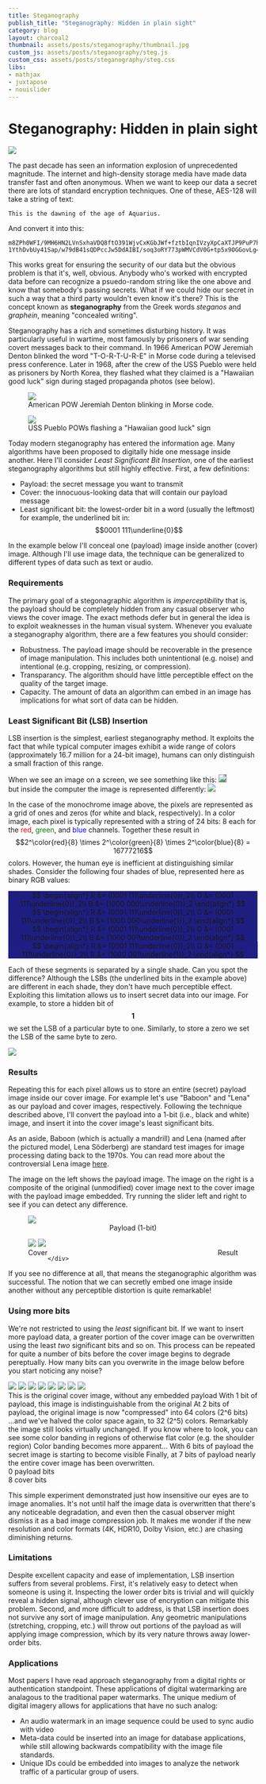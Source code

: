 ```yaml
---
title: Steganography
publish_title: "Steganography: Hidden in plain sight"
category: blog
layout: charcoal2
thumbnail: assets/posts/steganography/thumbnail.jpg
custom_js: assets/posts/steganography/steg.js
custom_css: assets/posts/steganography/steg.css
libs:
- mathjax 
- juxtapose
- nouislider
---
```


Steganography: Hidden in plain sight
==

<img src="{{site.baseurl}}/assets/posts/steganography/montage2.jpg" class="w100"/>


The past decade has seen an information explosion of unprecedented magnitude. The internet and high-density storage media have made data transfer fast and often anonymous. When we want to keep our data a secret there are lots of standard encryption techniques. One of these, AES-128 will take a string of text:

~~~
This is the dawning of the age of Aquarius. 
~~~


And convert it into this:

~~~
m8ZPh0WFI/9MH6HN2LVnSxhaVDQ8ftO391WjvCxKGbJWf+fztbIqnIVzyXpCaXTJP9PuP7h7bHrjQZQK
1YthDvbUy41Sap/w79dB41sQDPccJw5DdAIBI/soq3oRY773pWMVCdV0G+tp5x9OGGovLg==
~~~



This works great for ensuring the security of our data but the obvious problem is that it's, well, obvious. Anybody who's worked with encrypted data before can recognize a psuedo-random string like the one above and know that somebody's passing secrets. What if we could hide our secret in such a way that a third party wouldn't even know it's there? This is the concept known as **steganography** from the Greek words *steganos* and *graphein*, meaning "concealed writing".

Steganography has a rich and sometimes disturbing history. It was particularly useful in wartime, most famously by prisoners of war sending covert messages back to their command. In 1966 American POW Jeremiah Denton blinked the word "T-O-R-T-U-R-E" in Morse code during a televised press conference. Later in 1968, after the crew of the USS Pueblo were held as prisoners by North Korea, they flashed what they claimed is a "Hawaiian good luck" sign during staged propaganda photos (see below).

<div class="row">
	<div class="col-12 col-md-6">
		<figure>
		<img src="{{site.baseurl}}/assets/posts/steganography/moRy14.gif" class="w100">
		<figcaption>American POW Jeremiah Denton blinking in Morse code.</figcaption>
		</figure>
	</div>
	<div class="col-12 col-md-6">
		<figure>
		<img src="{{site.baseurl}}/assets/posts/steganography/img0273.png" class="w100">
		<figcaption>USS Pueblo POWs flashing a "Hawaiian good luck" sign</figcaption>
		</figure>
	</div>	
</div>

Today modern steganography has entered the information age. Many algorithms have been proposed to digitally hide one message inside another. Here I'll consider <span style="font-style: italic">Least Significant Bit Insertion</span>, one of the earliest steganography algorithms but still highly effective.  First, a few definitions:

* Payload: the secret message you want to transmit
* Cover: the innocuous-looking data that will contain our payload message
* Least significant bit: the lowest-order bit in a word (usually the leftmost) for example, the underlined bit in: $$0001 111\underline{0}$$

In the example below I'll conceal one (payload) image inside another (cover) image. Although I'll use image data, the technique can be generalized to different types of data such as text or audio.

### Requirements

The primary goal of a stegonagraphic algorithm is *imperceptibility* that is, the payload should be completely hidden from any casual observer who views the cover image. The exact methods defer but in general the idea is to exploit weaknesses in the human visual system. Whenever you evaluate a steganography algorithm, there are a few features you should consider:

* Robustness. The payload image should be recoverable in the presence of image manipulation. This includes both unintentional (e.g. noise) and intentional (e.g. cropping, resizing, or compression).
* Transparancy. The algorithm should have little perceptible effect on the quality of the target image.
* Capacity. The amount of data an algorithm can embed in an image has implications for what sort of data can be hidden.

### Least Significant Bit (LSB) Insertion

LSB insertion is the simplest, earliest steganography method. It exploits the fact that while typical computer images exhibit a wide range of colors (approximately 16.7 million for a 24-bit image), humans can only distinguish a small fraction of this range.

<div class="row">
	<div class="col-12 col-sm-6">		
		When we see an image on a screen, we see something like this:
		<img src="{{site.baseurl}}/assets/posts/steganography/Eye_of_Horus.svg" class="my-3 w100" style="background-color: gray">
	</div>
	<div class="col-12 col-sm-6">	
		but inside the computer the image is represented differently:
		<img src="{{site.baseurl}}/assets/posts/steganography/pixels.svg" class="my-3 w100">
	</div>
</div>	

In the case of the monochrome image above, the pixels are represented as a grid of ones and zeros (for white and black, respectively). In a color image, each pixel is typically represented with a string of 24 bits: 8 each for the <span style="color: red">red</span>, <span style="color: green">green</span>, and <span style="color: blue">blue</span> channels. Together these result in $$2^\color{red}{8} \times 2^\color{green}{8} \times 2^\color{blue}{8} = 16777216$$ colors. However, the human eye is inefficient at distinguishing similar shades. Consider the following four shades of blue, represented here as binary RGB values:

<div class="row mathjax-row mb-4">
	<div class="col-6 col-md-3" style="background-color: rgb(30, 30, 128); text-align: center; border-right: 1px solid gray;">	
		$$ \begin{align*}
			R &= (0001 111\underline{0})_2\\
			G &= (0001 111\underline{0})_2\\
			B &= (1000 000\underline{0})_2
		\end{align*} $$
	</div>
	<div class="col-6 col-md-3" style="background-color: rgb(30, 30, 129); text-align: center; border-right: 1px solid gray;">	
		$$ \begin{align*}
			R &= (0001 111\underline{0})_2\\
			G &= (0001 111\underline{0})_2\\
			B &= (1000 000\underline{1})_2
	\end{align*} $$
	</div>
	<div class="col-6 col-md-3" style="background-color: rgb(30, 30, 130); text-align: center; border-right: 1px solid gray;">	
		$$ \begin{align*}
			R &= (0001 111\underline{0})_2\\
			G &= (0001 111\underline{0})_2\\
			B &= (1000 001\underline{0})_2
		\end{align*} $$
	</div>
	<div class="col-6 col-md-3" style="background-color: rgb(30, 30, 131); text-align: center">	
		$$ \begin{align*}
			R &= (0001 111\underline{0})_2\\
			G &= (0001 111\underline{0})_2\\
			B &= (1000 001\underline{1})_2
		\end{align*} $$
	</div>
</div>

Each of these segments is separated by a single shade. Can you spot the difference? Although the LSBs (the underlined bits in the example above) are different in each shade, they don't have much perceptible effect.  Exploiting this limitation allows us to insert secret data into our image. For example, to store a hidden bit of $$\textbf{1}$$ we set the LSB of a particular byte to one. Similarly, to store a zero we set the LSB of the same byte to zero. 

<div class="row my-4">
<div class="col-12 col-md-8 offset-md-2">
	<img src="{{site.baseurl}}/assets/posts/steganography/steg_diagram.svg" class="w100">
</div>
</div>

### Results

Repeating this for each pixel allows us to store an entire (secret) payload image inside our cover image. For example let's use "Baboon" and "Lena" as our payload and cover images, respectively. Following the technique described above, I'll convert the payload into a 1-bit (i.e., black and white) image, and insert it into the cover image's least significant bits.

As an aside, Baboon (which is actually a mandrill) and Lena (named after the pictured model, Lena Söderberg) are standard test images for image processing dating back to the 1970s. You can read more about the controversial Lena image [here](https://en.wikipedia.org/wiki/Lenna). 

The image on the left shows the payload image. The image on the right is a composite of the original (unmodified) cover image next to the cover image with the payload image embedded. Try running the slider left and right to see if you can detect any difference. 

<script>
	var juxtapose_ratio;

	window.onload = function() {
	  var juxtapose = document.getElementById("jx1")
	  juxtapose_ratio = juxtapose.offsetHeight / juxtapose.offsetWidth;		
	}

	window.onresize = function() {
	  var juxtapose = document.getElementById("jx1"),
	      new_width =  document.getElementById("jx1-container").offsetWidth,
	      new_height = new_width*juxtapose_ratio;

	 juxtapose.style.width = new_width + 'px'
	 juxtapose.style.height = new_height + 'px'
	}
</script>

<div class="row">
	<div class="col-6" >
		<figure>
	    <img src="{{site.baseurl}}/assets/posts/steganography/mandrill_1_bit.png" class="w100"/>
	    <figcaption style="text-align: center">Payload (1-bit)</figcaption>
	    </figure>
	</div>
	<div class="col-6">
	<figure id="jx1-container">
		<div class="juxtapose" id="jx1">
			<img src="{{site.baseurl}}/assets/posts/steganography/lena.jpg">
			<img src="{{site.baseurl}}/assets/posts/steganography/hidden.jpg">
		</div>
		<figcaption style="float:left">Cover</figcaption>
		<figcaption style="float:right">Result</figcaption>
		<!-- <figcaption>Payload image inserted into cover</figcaption> -->
	</figure>

	</div>

</div>

If you see no difference at all, that means the steganographic algorithm was successful. The notion that we can secretly embed one image inside another without any perceptible distortion is quite remarkable! 

### Using more bits

We're not restricted to using the *least* significant bit. If we want to insert more payload data, a greater portion of the cover image can be overwritten using the least *two* significant bits and so on. This process can be repeated for quite a number of bits before the cover image begins to degrade pereptually. How many bits can you overwrite in the image below before you start noticing any noise?

<div class="row">
	<div class="col-6">
		<img src="{{site.baseurl}}/assets/posts/steganography/lsb_0bits.jpg" id="len0" class="w100 db len"/>
		<img src="{{site.baseurl}}/assets/posts/steganography/lsb_1bits.jpg" id="len1" class="w100 dn len"/>
		<img src="{{site.baseurl}}/assets/posts/steganography/lsb_2bits.jpg" id="len2" class="w100 dn len"/>		
		<img src="{{site.baseurl}}/assets/posts/steganography/lsb_3bits.jpg" id="len3" class="w100 dn len"/>
		<img src="{{site.baseurl}}/assets/posts/steganography/lsb_4bits.jpg" id="len4" class="w100 dn len"/>
		<img src="{{site.baseurl}}/assets/posts/steganography/lsb_5bits.jpg" id="len5" class="w100 dn len"/>
		<img src="{{site.baseurl}}/assets/posts/steganography/lsb_6bits.jpg" id="len6" class="w100 dn len"/>
		<img src="{{site.baseurl}}/assets/posts/steganography/lsb_7bits.jpg" id="len7" class="w100 dn len"/>
	</div>
	<div class="col-6 my-auto">	
		<span class="len db" id="len_text0">This is the original cover image, without any embedded payload</span>
		<span class="len dn" id="len_text1">With 1 bit of payload, this image is indistinguishable from the original</span>		
		<span class="len dn" id="len_text2">At 2 bits of payload, the original image is now "compressed" into 64 colors (2^6 bits)</span>		
		<span class="len dn" id="len_text3">...and we've halved the color space again, to 32 (2^5) colors. Remarkably the image still looks virtually unchanged.</span>		
		<span class="len dn" id="len_text4">If you know where to look, you can see some color banding in regions of otherwise flat color (e.g. the shoulder region) </span>		
		<span class="len dn" id="len_text5">Color banding becomes more apparent...</span>		
		<span class="len dn" id="len_text6">With 6 bits of payload the secret image is starting to become visible</span>		
		<span class="len dn" id="len_text7">Finally, at 7 bits of payload nearly the entire cover image has been overwritten.</span>																	
	</div>
</div>
<div class="row">
	<div class="col-6 mt-4 mb-3">	
		<div class="w100" id="lsb-bits"></div>
	</div>	
</div>
<div class="row px-0 mt-0 mb-4">
	<div class="col-3 text-left">
		<span class="color-orange fs2" id="p-bits">0</span> payload bits
	</div>
	<div class="col-3 text-right">
		<span class="color-orange fs2" id="c-bits">8</span> cover bits
	</div>
</div>

This simple experiment demonstrated just how insensitive our eyes are to image anomalies. It's not until half the image data is overwritten that there's any noticeable degradation, and even then the casual observer might dismiss it as a bad image compression job. It makes me wonder if the new resolution and color formats (4K, HDR10, Dolby Vision, etc.) are chasing diminishing returns.  

### Limitations

Despite excellent capacity and ease of implementation, LSB insertion suffers from several problems. First, it's relatively easy to detect when someone is using it. Inspecting the lower order bits is trivial and will quickly reveal a hidden signal, although clever use of encryption can mitigate this problem. Second, and more difficult to address, is that LSB insertion does not survive any sort of image manipulation. Any geometric manipulations (stretching, cropping, etc.) will throw out portions of the payload as will applying image compression, which by its very nature throws away lower-order bits.

### Applications

Most papers I have read approach steganography from a digital rights or authentication standpoint. These applications of digital watermarking are analagous to the traditional paper watermarks. The unique medium of digital imagery allows for applications that have no such analog:

* An audio watermark in an image sequence could be used to sync audio with video
* Meta-data could be inserted into an image for database applications, while still allowing backwards compatibility with the image file standards.
* Unique IDs could be embedded into images to analyze the network traffic of a particular group of users.

